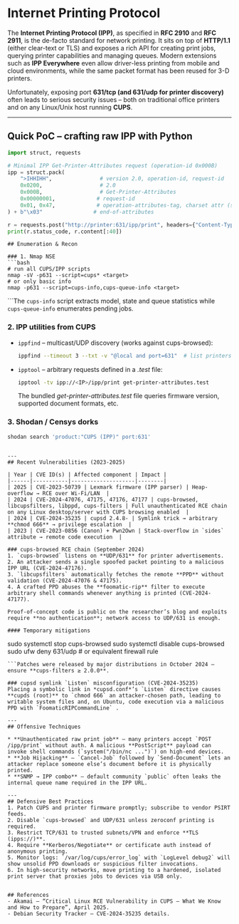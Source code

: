 # Internet Printing Protocol


The **Internet Printing Protocol (IPP)**, as specified in **RFC 2910** and **RFC 2911**, is the de-facto standard for network printing. It sits on top of **HTTP/1.1** (either clear-text or TLS) and exposes a rich API for creating print jobs, querying printer capabilities and managing queues. Modern extensions such as **IPP Everywhere** even allow driver-less printing from mobile and cloud environments, while the same packet format has been reused for 3-D printers.

Unfortunately, exposing port **631/tcp (and 631/udp for printer discovery)** often leads to serious security issues – both on traditional office printers and on any Linux/Unix host running **CUPS**.

---
## Quick PoC – crafting raw IPP with Python
```python
import struct, requests

# Minimal IPP Get-Printer-Attributes request (operation-id 0x000B)
ipp = struct.pack(
    ">IHHIHH",               # version 2.0, operation-id, request-id
    0x0200,                  # 2.0
    0x000B,                  # Get-Printer-Attributes
    0x00000001,             # request-id
    0x01, 0x47,             # operation-attributes-tag, charset attr (skipped)
) + b"\x03"                # end-of-attributes

r = requests.post("http://printer:631/ipp/print", headers={"Content-Type":"application/ipp"}, data=ipp)
print(r.status_code, r.content[:40])
```
```---
## Enumeration & Recon

### 1. Nmap NSE
```bash
# run all CUPS/IPP scripts
nmap -sV -p631 --script=cups* <target>
# or only basic info
nmap -p631 --script=cups-info,cups-queue-info <target>
```
```The `cups-info` script extracts model, state and queue statistics while `cups-queue-info` enumerates pending jobs.

### 2. IPP utilities from CUPS
* `ippfind` – multicast/UDP discovery (works against cups-browsed):
  ```bash
  ippfind --timeout 3 --txt -v "@local and port=631"  # list printers
  ```
* `ipptool` – arbitrary requests defined in a *.test* file:
  ```bash
  ipptool -tv ipp://<IP>/ipp/print get-printer-attributes.test
  ```
  The bundled *get-printer-attributes.test* file queries firmware version, supported document formats, etc.

### 3. Shodan / Censys dorks
```bash
shodan search 'product:"CUPS (IPP)" port:631'
```
```More than **70 000** hosts were publicly exposing CUPS in April 2025 .

---
## Recent Vulnerabilities (2023-2025)

| Year | CVE ID(s) | Affected component | Impact |
|------|-----------|--------------------|--------|
| 2025 | CVE-2023-50739 | Lexmark firmware (IPP parser) | Heap-overflow → RCE over Wi-Fi/LAN  |
| 2024 | CVE-2024-47076, 47175, 47176, 47177 | cups-browsed, libcupsfilters, libppd, cups-filters | Full unauthenticated RCE chain on any Linux desktop/server with CUPS browsing enabled  |
| 2024 | CVE-2024-35235 | cupsd 2.4.8- | Symlink trick → arbitrary **chmod 666** → privilege escalation  |
| 2023 | CVE-2023-0856 (Canon) + Pwn2Own | Stack-overflow in `sides` attribute → remote code execution  |

### cups-browsed RCE chain (September 2024)
1. `cups-browsed` listens on **UDP/631** for printer advertisements.
2. An attacker sends a single spoofed packet pointing to a malicious IPP URL (CVE-2024-47176).
3. `libcupsfilters` automatically fetches the remote **PPD** without validation (CVE-2024-47076 & 47175).
4. A crafted PPD abuses the **foomatic-rip** filter to execute arbitrary shell commands whenever anything is printed (CVE-2024-47177).

Proof-of-concept code is public on the researcher’s blog and exploits require **no authentication**; network access to UDP/631 is enough.

#### Temporary mitigations
```
sudo systemctl stop cups-browsed
sudo systemctl disable cups-browsed
sudo ufw deny 631/udp  # or equivalent firewall rule
```
```Patches were released by major distributions in October 2024 – ensure **cups-filters ≥ 2.0.0**.

### cupsd symlink `Listen` misconfiguration (CVE-2024-35235)
Placing a symbolic link in *cupsd.conf*’s `Listen` directive causes **cupds (root)** to `chmod 666` an attacker-chosen path, leading to writable system files and, on Ubuntu, code execution via a malicious PPD with `FoomaticRIPCommandLine` .

---
## Offensive Techniques

* **Unauthenticated raw print job** – many printers accept `POST /ipp/print` without auth. A malicious **PostScript** payload can invoke shell commands (`system("/bin/nc ...")`) on high-end devices.
* **Job Hijacking** – `Cancel-Job` followed by `Send-Document` lets an attacker replace someone else’s document before it is physically printed.
* **SNMP → IPP combo** – default community `public` often leaks the internal queue name required in the IPP URL.

---
## Defensive Best Practices
1. Patch CUPS and printer firmware promptly; subscribe to vendor PSIRT feeds.
2. Disable `cups-browsed` and UDP/631 unless zeroconf printing is required.
3. Restrict TCP/631 to trusted subnets/VPN and enforce **TLS (ipps://)**.
4. Require **Kerberos/Negotiate** or certificate auth instead of anonymous printing.
5. Monitor logs: `/var/log/cups/error_log` with `LogLevel debug2` will show unsolid PPD downloads or suspicious filter invocations.
6. In high-security networks, move printing to a hardened, isolated print server that proxies jobs to devices via USB only.


## References
- Akamai – “Critical Linux RCE Vulnerability in CUPS — What We Know and How to Prepare”, April 2025.
- Debian Security Tracker – CVE-2024-35235 details.

